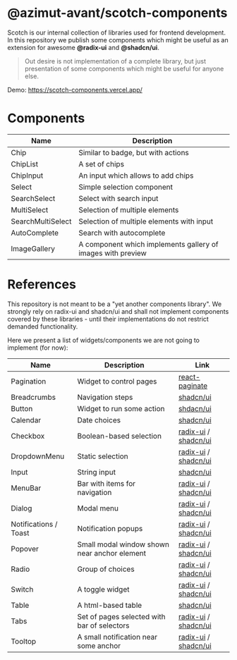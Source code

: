 # @azimut-avant/scotch-components
Scotch is our internal collection of libraries used for frontend development. 
In this repository we publish some components which might be useful as an extension
for awesome **@radix-ui** and **@shadcn/ui**.

> Out desire is not implementation of a complete library, but just presentation of some components which might 
> be useful for anyone else.

Demo: https://scotch-components.vercel.app/

# Components
| Name      | Description                        |
|-----------|------------------------------------|
| Chip      | Similar to badge, but with actions |
| ChipList  | A set of chips                     |
| ChipInput | An input which allows to add chips |
| Select | Simple selection component |
| SearchSelect | Select with search input |
| MultiSelect | Selection of multiple elements |
| SearchMultiSelect | Selection of multiple elements with input|
| AutoComplete | Search with autocomplete |
| ImageGallery | A component which implements gallery of images with preview |

# References
This repository is not meant to be a "yet another components library".
We strongly rely on radix-ui and shadcn/ui and shall not implement components
covered by these libraries - until their implementations do not restrict demanded functionality.

Here we present a list of widgets/components we are not going to implement (for now):

| Name                  | Description                                  | Link                                                                                                                                             |
|-----------------------|----------------------------------------------|--------------------------------------------------------------------------------------------------------------------------------------------------|
| Pagination            | Widget to control pages                      | [react-paginate](https://github.com/AdeleD/react-paginate)                                                                                       |
| Breadcrumbs           | Navigation steps                             | [shadcn/ui](https://ui.shadcn.com/docs/components/breadcrumb)                                                                                    |
| Button                | Widget to run some action                    | [shdacn/ui](https://ui.shadcn.com/docs/components/button)                                                                                        |
| Calendar              | Date choices                                 | [shadcn/ui](https://ui.shadcn.com/docs/components/calendar)                                                                                      |
| Checkbox              | Boolean-based selection                      | [radix-ui](https://www.radix-ui.com/primitives/docs/components/checkbox) / [shadcn/ui](https://ui.shadcn.com/docs/components/checkbox)           |
| DropdownMenu          | Static selection                             | [radix-ui](https://www.radix-ui.com/primitives/docs/components/dropdown-menu) / [shadcn/ui](https://ui.shadcn.com/docs/components/dropdown-menu) | 
| Input                 | String input                                 | [shadcn/ui](https://ui.shadcn.com/docs/components/input)                                                                                         |
| MenuBar               | Bar with items for navigation                | [radix-ui](https://www.radix-ui.com/primitives/docs/components/menubar) / [shadcn/ui](https://ui.shadcn.com/docs/components/menubar)             |
| Dialog                | Modal menu                                   | [radix-ui](https://www.radix-ui.com/primitives/docs/components/dialog) / [shadcn/ui](https://ui.shadcn.com/docs/components/dialog)               |                                                                          |
| Notifications / Toast | Notification popups                          | [radix-ui](https://www.radix-ui.com/primitives/docs/components/toast) / [shadcn/ui](https://ui.shadcn.com/docs/components/toast)                 |
| Popover               | Small modal window shown near anchor element | [radix-ui](https://www.radix-ui.com/primitives/docs/components/popover) / [shadcn/ui](https://ui.shadcn.com/docs/components/popover)             |
| Radio                 | Group of choices                             | [radix-ui](https://www.radix-ui.com/primitives/docs/components/radio-group) / [shadcn/ui](https://ui.shadcn.com/docs/components/radio-group)     | 
| Switch                | A toggle widget                              | [radix-ui](https://www.radix-ui.com/primitives/docs/components/switch) / [shadcn/ui](https://ui.shadcn.com/docs/components/switch)               |
| Table                 | A html-based table                           | [shadcn/ui](https://ui.shadcn.com/docs/components/table)                                                                                         | 
| Tabs                  | Set of pages selected with bar of selectors  | [radix-ui](https://www.radix-ui.com/primitives/docs/components/tabs) / [shadcn/ui](https://ui.shadcn.com/docs/components/tabs)                   | 
| Tooltop               | A small notification near some anchor        | [radix-ui](https://www.radix-ui.com/primitives/docs/components/tooltip) / [shadcn/ui](https://ui.shadcn.com/docs/components/tooltip)             |

